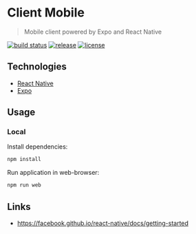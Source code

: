 # Client Mobile

> Mobile client powered by Expo and React Native

[![build status][travis-image]][travis-url]
[![release][release-image]][release-url]
[![license][license-image]][license-url]

[release-image]: https://img.shields.io/github/release/meeteor-13/client-mobile.svg?style=flat-square
[release-url]: https://github.com/meeteor-13/client-mobile/releases
[travis-image]: https://img.shields.io/travis/meeteor-13/client-mobile/master.svg?style=flat-square
[travis-url]: https://travis-ci.org/meeteor-13/client-mobile
[license-image]: https://img.shields.io/github/license/mashape/apistatus.svg?style=flat-square
[license-url]: https://github.com/meeteor-13/client-mobile/blob/master/LICENSE

## Technologies

* [React Native](https://facebook.github.io/react-native/)
* [Expo](https://expo.io/)

## Usage

### Local

Install dependencies:

```bash
npm install
```

Run application in web-browser:

```bash
npm run web
```

## Links

* <https://facebook.github.io/react-native/docs/getting-started>
